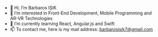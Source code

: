 - 👋 Hi, I’m Barbaros IŞIK
- 👀 I’m interested in Front-End Development, Mobile Programming and AR-VR Technologies
- 🌱 I’m currently learning React, Angular.js and Swift
- 📫 To contact me, here is my mail address: barbarosisik7@gmail.com
